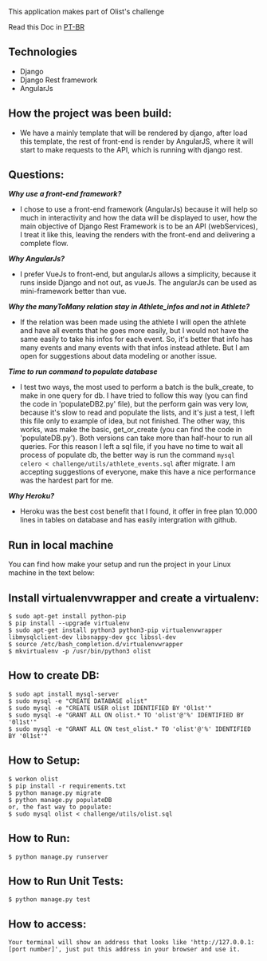 This application makes part of Olist's challenge

Read this Doc in [PT-BR](README.pt.md)

## Technologies
* Django
* Django Rest framework
* AngularJs

## How the project was been build:
* We have a mainly template that will be rendered by django, after load this template, the rest of front-end is render by AngularJS,
where it will start to make requests to the API, which is running with django rest.

## Questions:
***Why use a front-end framework?***
* I chose to use a front-end framework (AngularJs) because it will help so much in interactivity and how the data will be
displayed to user, how the main objective of Django Rest Framework is to be an API (webServices), I treat it like this, leaving the renders
with the front-end and delivering a complete flow.

***Why AngularJs?***
* I prefer VueJs to front-end, but angularJs allows a simplicity, because it runs inside Django and not out, as vueJs. The angularJs can be used
as mini-framework better than vue.

***Why the manyToMany relation stay in Athlete_infos and not in Athlete?***
* If the relation was been made using the athlete I will open the athlete and have all events that he goes more easily,
but I would not have the same easily to take his infos for each event. So, it's better that info has many events and
many events with that infos instead athlete. But I am open for suggestions about data modeling or another issue.

***Time to run command to populate database***
* I test two ways, the most used to perform a batch is the bulk_create, to make in one query for db. I have tried to follow this way (you can find the code in 'populateDB2.py' file), but the perform gain was very low, because it's slow to read and populate the lists, and it's just a test, I left this file only to example of idea, but not finished. The other way, this works, was make the basic, get_or_create (you can find the code in 'populateDB.py'). Both versions can take more than half-hour to run all queries. For this reason I left a sql file, if you have no time to wait all process of populate db, the better way is run the command 
`mysql celero < challenge/utils/athlete_events.sql` after migrate. I am accepting suggestions of everyone, make this have a nice performance was the hardest part for me.

***Why Heroku?***
* Heroku was the best cost benefit that I found, it offer in free plan 10.000 lines in tables on database and has easily intergration with github.


## Run in local machine
You can find how make your setup and run the project in your Linux machine in the text below:

## Install virtualenvwrapper and create a virtualenv:
    $ sudo apt-get install python-pip
    $ pip install --upgrade virtualenv
    $ sudo apt-get install python3 python3-pip virtualenvwrapper libmysqlclient-dev libsnappy-dev gcc libssl-dev
    $ source /etc/bash_completion.d/virtualenvwrapper
    $ mkvirtualenv -p /usr/bin/python3 olist

## How to create DB:
    $ sudo apt install mysql-server
    $ sudo mysql -e "CREATE DATABASE olist"
    $ sudo mysql -e "CREATE USER olist IDENTIFIED BY '0l1st'"
    $ sudo mysql -e "GRANT ALL ON olist.* TO 'olist'@'%' IDENTIFIED BY '0l1st'"
    $ sudo mysql -e "GRANT ALL ON test_olist.* TO 'olist'@'%' IDENTIFIED BY '0l1st'"

## How to Setup:
    $ workon olist
    $ pip install -r requirements.txt
    $ python manage.py migrate
    $ python manage.py populateDB
    or, the fast way to populate:
    $ sudo mysql olist < challenge/utils/olist.sql

## How to Run:
    $ python manage.py runserver

## How to Run Unit Tests:
    $ python manage.py test

## How to access:
    Your terminal will show an address that looks like 'http://127.0.0.1:[port number]', just put this address in your browser and use it.